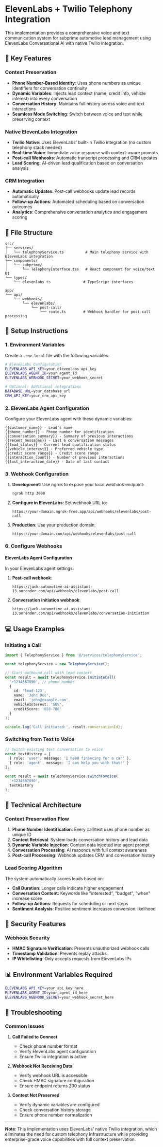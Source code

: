 # ElevenLabs + Twilio Telephony Integration

This implementation provides a comprehensive voice and text communication system for subprime automotive lead management using ElevenLabs Conversational AI with native Twilio integration.

## 🎯 Key Features

### Context Preservation
- **Phone Number-Based Identity**: Uses phone numbers as unique identifiers for conversation continuity
- **Dynamic Variables**: Injects lead context (name, credit info, vehicle interest) into every conversation
- **Conversation History**: Maintains full history across voice and text interactions
- **Seamless Mode Switching**: Switch between voice and text while preserving context

### Native ElevenLabs Integration
- **Twilio Native**: Uses ElevenLabs' built-in Twilio integration (no custom telephony stack needed)
- **Real-time Voice**: Immediate voice response with context-aware prompts
- **Post-call Webhooks**: Automatic transcript processing and CRM updates
- **Lead Scoring**: AI-driven lead qualification based on conversation analysis

### CRM Integration
- **Automatic Updates**: Post-call webhooks update lead records automatically
- **Follow-up Actions**: Automated scheduling based on conversation outcomes
- **Analytics**: Comprehensive conversation analytics and engagement scoring

## 📁 File Structure

```
src/
├── services/
│   └── telephonyService.ts          # Main telephony service with ElevenLabs integration
├── components/
│   └── subprime/
│       └── TelephonyInterface.tsx   # React component for voice/text UI
└── types/
    └── elevenlabs.ts               # TypeScript interfaces

app/
└── api/
    └── webhooks/
        └── elevenlabs/
            └── post-call/
                └── route.ts        # Webhook handler for post-call processing
```

## 🚀 Setup Instructions

### 1. Environment Variables

Create a `.env.local` file with the following variables:

```bash
# ElevenLabs Configuration
ELEVENLABS_API_KEY=your_elevenlabs_api_key
ELEVENLABS_AGENT_ID=your_agent_id
ELEVENLABS_WEBHOOK_SECRET=your_webhook_secret

# Optional: Additional integrations
DATABASE_URL=your_database_url
CRM_API_KEY=your_crm_api_key
```

### 2. ElevenLabs Agent Configuration

Configure your ElevenLabs agent with these dynamic variables:

```
{{customer_name}} - Lead's name
{{phone_number}} - Phone number for identification
{{conversation_summary}} - Summary of previous interactions
{{recent_messages}} - Last 6 conversation messages
{{lead_status}} - Current lead qualification status
{{vehicle_interest}} - Preferred vehicle type
{{credit_score_range}} - Credit score range
{{interaction_count}} - Number of previous interactions
{{last_interaction_date}} - Date of last contact
```

### 3. Webhook Configuration

1. **Development**: Use ngrok to expose your local webhook endpoint:
   ```bash
   ngrok http 3000
   ```

2. **Configure in ElevenLabs**: Set webhook URL to:
   ```
   https://your-domain.ngrok-free.app/api/webhooks/elevenlabs/post-call
   ```

3. **Production**: Use your production domain:
   ```
   https://your-domain.com/api/webhooks/elevenlabs/post-call
   ```

### 6. Configure Webhooks

#### ElevenLabs Agent Configuration

In your ElevenLabs agent settings:

1. **Post-call webhook**: 
   ```
   https://jack-automotive-ai-assistant-13.onrender.com/api/webhooks/elevenlabs/post-call
   ```

2. **Conversation initiation webhook**:
   ```
   https://jack-automotive-ai-assistant-13.onrender.com/api/webhooks/elevenlabs/conversation-initiation
   ```

## 💻 Usage Examples

### Initiating a Call

```typescript
import { TelephonyService } from '@/services/telephonyService';

const telephonyService = new TelephonyService();

// Start outbound call with lead context
const result = await telephonyService.initiateCall(
  '+1234567890', // phone number
  {
    id: 'lead-123',
    name: 'John Doe',
    email: 'john@example.com',
    vehicleInterest: 'SUV',
    creditScore: '650-700'
  }
);

console.log('Call initiated:', result.conversationId);
```

### Switching from Text to Voice

```typescript
// Switch existing text conversation to voice
const textHistory = [
  { role: 'user', message: 'I need financing for a car' },
  { role: 'agent', message: 'I can help you with that!' }
];

const result = await telephonyService.switchToVoice(
  '+1234567890',
  textHistory
);
```

## 🔧 Technical Architecture

### Context Preservation Flow

1. **Phone Number Identification**: Every call/text uses phone number as unique ID
2. **Context Retrieval**: System loads conversation history and lead data
3. **Dynamic Variable Injection**: Context data injected into agent prompt
4. **Conversation Processing**: AI responds with full context awareness
5. **Post-call Processing**: Webhook updates CRM and conversation history

### Lead Scoring Algorithm

The system automatically scores leads based on:

- **Call Duration**: Longer calls indicate higher engagement
- **Conversation Content**: Keywords like "interested", "budget", "when" increase score
- **Follow-up Actions**: Requests for scheduling or next steps
- **Sentiment Analysis**: Positive sentiment increases conversion likelihood

## 🔐 Security Features

### Webhook Security

- **HMAC Signature Verification**: Prevents unauthorized webhook calls
- **Timestamp Validation**: Prevents replay attacks
- **IP Whitelisting**: Only accepts requests from ElevenLabs IPs

## 📊 Environment Variables Required

```bash
ELEVENLABS_API_KEY=your_api_key_here
ELEVENLABS_AGENT_ID=your_agent_id_here
ELEVENLABS_WEBHOOK_SECRET=your_webhook_secret_here
```

## 🚨 Troubleshooting

### Common Issues

1. **Call Failed to Connect**
   - Check phone number format
   - Verify ElevenLabs agent configuration
   - Ensure Twilio integration is active

2. **Webhook Not Receiving Data**
   - Verify webhook URL is accessible
   - Check HMAC signature configuration
   - Ensure endpoint returns 200 status

3. **Context Not Preserved**
   - Verify dynamic variables are configured
   - Check conversation history storage
   - Ensure phone number normalization

---

**Note**: This implementation uses ElevenLabs' native Twilio integration, which eliminates the need for custom telephony infrastructure while providing enterprise-grade voice capabilities with full context preservation. 